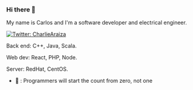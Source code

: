 ### Hi there 👋

My name is Carlos and I'm a software developer and electrical engineer. 

[![Twitter: CharlieAraiza](https://img.shields.io/twitter/follow/Charlie_Araiza?style=social)](https://twitter.com/Charlie_Araiza)

Back end: C++, Java, Scala.

Web dev: React, PHP, Node.

Server: RedHat, CentOS.

- 💬 : Programmers will start the count from zero, not one

<!--
**iCharlieAraiza/iCharlieAraiza** is a ✨ _special_ ✨ repository because its `README.md` (this file) appears on your GitHub profile.

Here are some ideas to get you started:

- 🔭 I’m currently working on ...
- 🌱 I’m currently learning ...
- 👯 I’m looking to collaborate on ...
- 🤔 I’m looking for help with ...
- 💬 Ask me about ...
- 📫 How to reach me: ...
- 😄 Pronouns: ...
- ⚡ Fun fact: ...
-->
